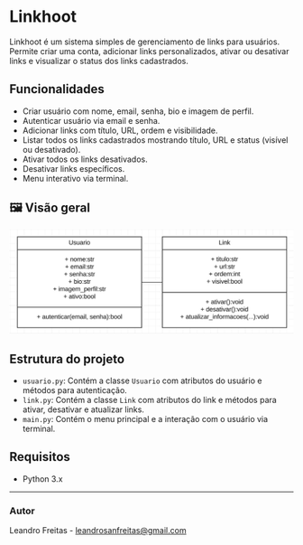 # Linkhoot

Linkhoot é um sistema simples de gerenciamento de links para usuários. Permite criar uma conta, adicionar links personalizados, ativar ou desativar links e visualizar o status dos links cadastrados.

## Funcionalidades

- Criar usuário com nome, email, senha, bio e imagem de perfil.
- Autenticar usuário via email e senha.
- Adicionar links com título, URL, ordem e visibilidade.
- Listar todos os links cadastrados mostrando título, URL e status (visível ou desativado).
- Ativar todos os links desativados.
- Desativar links específicos.
- Menu interativo via terminal.

## 🖼️ Visão geral

![Visão geral do sistema](02_linkhoot.png)

## Estrutura do projeto

- `usuario.py`: Contém a classe `Usuario` com atributos do usuário e métodos para autenticação.
- `link.py`: Contém a classe `Link` com atributos do link e métodos para ativar, desativar e atualizar links.
- `main.py`: Contém o menu principal e a interação com o usuário via terminal.

## Requisitos

- Python 3.x

---

### Autor

Leandro Freitas - leandrosanfreitas@gmail.com
